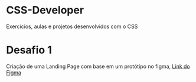 # CSS-Developer
Exercícios, aulas e projetos desenvolvidos com o CSS

# Desafio 1
Criação de uma Landing Page com base em um protótipo no figma, [Link do Figma](https://www.figma.com/file/3PiokoJj9IhGDnNiWAJbz7/DIO---Desafio-01?node-id=2%3A6)

